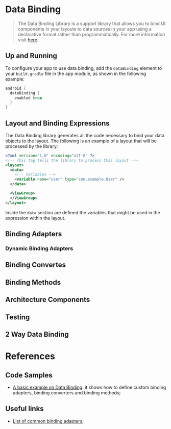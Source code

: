 [1]: https://developer.android.com/topic/libraries/data-binding
[2]: https://android.googlesource.com/platform/frameworks/data-binding/+/studio-master-dev/extensions/baseAdapters/src/main/java/androidx/databinding/adapters

# Data Binding

> The Data Binding Library is a support library that allows you to bind UI
> components in your layouts to data sources in your app using a declarative
> format rather than programmatically. For more information visit [here][1].

## Up and Running

To configure your app to use data binding, add the `dataBinding` element to
your `build.gradle` file in the app module, as shown in the following example:

```gradle
android {
  dataBinding {
    enabled true
  }
}
```

## Layout and Binding Expressions

The Data Binding library generates all the code necessary to bind your data
objects to the layout. The following is an example of a layout that will be
processed by the library:

```xml
<?xml version="1.0" encoding="utf-8" ?>
<!-- This tag tells the library to process this layout -->
<layout>
  <data>
    <!-- Variables -->
    <variable name="user" type="com.example.User" />
  </data>

  <ViewGroup>
  </ViewGroup>
</layout>
```

Inside the `data` section are defined the variables that might be used in the
expression within the layout.

## Binding Adapters

### Dynamic Binding Adapters

## Binding Convertes

## Binding Methods

## Architecture Components

## Testing

## 2 Way Data Binding

# References

## Code Samples

- [A basic example on Data Binding](https://github.com/googlecodelabs/android-databinding):
  it shows how to define custom binding adapters, binding converters and
  binding methods;

## Useful links

- [List of common binding adapters][2];

